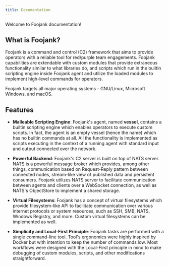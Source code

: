 ```yaml
---
title: Documentation
---
```


Welcome to Foojank documentation!

## What is Foojank?

Foojank is a command and control (C2) framework that aims to provide operators with a reliable tool for red/purple team
engagements. Foojank capabilities are extendable with custom modules that provide extraneous functionality
similar to what libraries do, and scripts which run in the builtin scripting engine inside Foojank agent and utilize the
loaded modules to implement high-level commands for operators.

Foojank targets all major operating systems - GNU/Linux, Microsoft Windows, and macOS.

## Features

- **Malleable Scripting Engine**: Foojank's agent, named **vessel**, contains a builtin scripting engine which enables operators to execute
custom scripts. In fact, the agent is an empty vessel (hence the name) which has no builtin commands at all. All the functionality
is implemented as scripts executing in the context of a running agent with standard input and output connected over the network.

- **Powerful Backend**: Foojank's C2 server is built on top of NATS server. NATS is a powerful message broker which provides, among other things, 
communication based on Request-Reply pattern between connected nodes, stream-like view of published data and persistent consumers.
Foojank utilizes NATS server to facilitate communication between agents and
clients over a WebSocket connection, as well as NATS's ObjectStore to implement a shared storage.

- **Virtual Filesystems**: Foojank has a concept of virtual filesystems which provide filesystem-like API to facilitate communication over various internet
protocols or system resources, such as SSH, SMB, NATS, Windows Registry, and more. Custom virtual filesystems can be implemented as well.

- **Simplicity and Local-First Principle**: Foojank tasks are performed with a single command-line tool. Tool's ergonomics were highly inspired by Docker but with intention to keep the
number of commands low. Most workflows were designed with the Local-First principle in mind to make debugging of custom modules, scripts, and other modifications straightforward.
